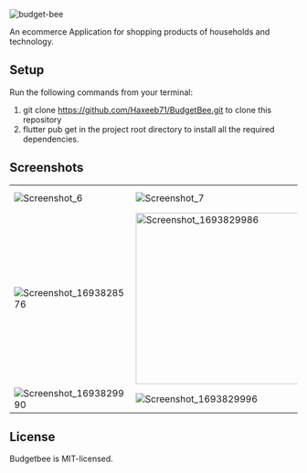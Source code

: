![budget-bee](https://socialify.git.ci/legistech/budget-bee/image?language=1&owner=1&name=1&stargazers=1&theme=Light)

An ecommerce Application for shopping products of households and technology.

## Setup

Run the following commands from your terminal:
1. git clone https://github.com/Haxeeb71/BudgetBee.git to clone this repository
2. flutter pub get in the project root directory to install all the required dependencies.

## Screenshots


<table width="100%">
  <tr>
    <td width="1%"><img src="https://github.com/Haxeeb71/BudgetBee/assets/135656763/64230afa-a8a0-424a-a2a2-adba2f4db1f8" alt="Screenshot_6"/></td>
     <td width="1%"><img src="https://github.com/Haxeeb71/BudgetBee/assets/135656763/34908fc3-3ed1-4af6-9665-17a557d1f64e" alt="Screenshot_7"/></td>
     <td width="1%"><img src="https://github.com/Haxeeb71/BudgetBee/assets/135656763/c62da15f-a3cf-4a66-b99c-588e7cfd5865" alt="Screenshot_1693830020"/></td>
    

  </tr>
   <td width="1%"><img src="https://github.com/Haxeeb71/BudgetBee/assets/135656763/f120db8f-5b24-4aab-b405-780e8f80e81c" alt="Screenshot_1693828576"/></td>
     <td width="1%"><img src="https://github.com/Haxeeb71/BudgetBee/assets/135656763/06b55aa3-a81e-413f-89ce-e14434b4eef9" alt="Screenshot_1693829986" width="300"/></td>
     <td width="1%"><img src="https://github.com/Haxeeb71/BudgetBee/assets/135656763/06ecee3c-fbb2-49a3-a557-9d853bd0800a" alt="Screenshot_1693906225"/></td>
  </tr>
    
  <tr>
     <td width="1%"><img src="https://github.com/Haxeeb71/BudgetBee/assets/135656763/b0cc2b95-14d9-4107-bc79-e1612560c773" alt="Screenshot_1693829990"/></td>
    <td width="1%"><img src="https://github.com/Haxeeb71/BudgetBee/assets/135656763/ba0992d0-e56e-4990-b864-2f5a6f613cb7" alt="Screenshot_1693829996"/></td>
        <td width="1%"><img src=""/></td>
  </tr>
    
  </tr>
</table>



## License
Budgetbee is MIT-licensed.
